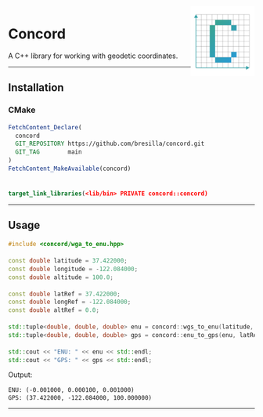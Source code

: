 
<img align="right" width="26%" src="./misc/logo.png">

Concord
===

A C++ library for working with geodetic coordinates.

---

## Installation

### CMake

```cmake
FetchContent_Declare(
  concord
  GIT_REPOSITORY https://github.com/bresilla/concord.git
  GIT_TAG        main
)
FetchContent_MakeAvailable(concord)


target_link_libraries(<lib/bin> PRIVATE concord::concord)
```

---

## Usage

```cpp
#include <concord/wga_to_enu.hpp>

const double latitude = 37.422000;
const double longitude = -122.084000;
const double altitude = 100.0;

const double latRef = 37.422000;
const double longRef = -122.084000;
const double altRef = 0.0;

std::tuple<double, double, double> enu = concord::wgs_to_enu(latitude, longitude, altitude);
std::tuple<double, double, double> gps = concord::enu_to_gps(enu, latRef, longRef, altRef);

std::cout << "ENU: " << enu << std::endl;
std::cout << "GPS: " << gps << std::endl;
```

Output:

```
ENU: (-0.001000, 0.000100, 0.001000)
GPS: (37.422000, -122.084000, 100.000000)

```

---
